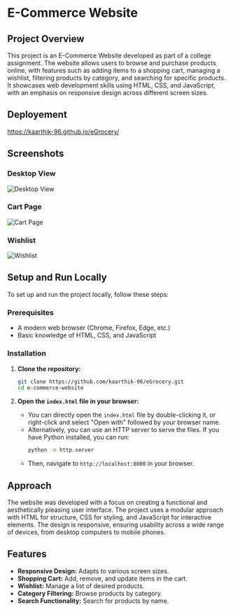 # E-Commerce Website

## Project Overview

This project is an E-Commerce Website developed as part of a college assignment. The website allows users to browse and purchase products online, with features such as adding items to a shopping cart, managing a wishlist, filtering products by category, and searching for specific products. It showcases web development skills using HTML, CSS, and JavaScript, with an emphasis on responsive design across different screen sizes.

## Deployement
https://kaarthik-96.github.io/eGrocery/

## Screenshots

### Desktop View
![Desktop View](screenshots/desktop-view.png)

### Cart Page
![Cart Page](screenshots/cart-page.png)

### Wishlist
![Wishlist](screenshots/wishlist.png)

## Setup and Run Locally

To set up and run the project locally, follow these steps:

### Prerequisites

- A modern web browser (Chrome, Firefox, Edge, etc.)
- Basic knowledge of HTML, CSS, and JavaScript

### Installation

1. **Clone the repository:**
    ```bash
    git clone https://github.com/kaarthik-96/eGrocery.git
    cd e-commerce-website
    ```

2. **Open the `index.html` file in your browser:**
   - You can directly open the `index.html` file by double-clicking it, or right-click and select "Open with" followed by your browser name.
   - Alternatively, you can use an HTTP server to serve the files. If you have Python installed, you can run:
     ```bash
     python -m http.server
     ```
   - Then, navigate to `http://localhost:8000` in your browser.


## Approach

The website was developed with a focus on creating a functional and aesthetically pleasing user interface. The project uses a modular approach with HTML for structure, CSS for styling, and JavaScript for interactive elements. The design is responsive, ensuring usability across a wide range of devices, from desktop computers to mobile phones.

## Features

- **Responsive Design:** Adapts to various screen sizes.
- **Shopping Cart:** Add, remove, and update items in the cart.
- **Wishlist:** Manage a list of desired products.
- **Category Filtering:** Browse products by category.
- **Search Functionality:** Search for products by name.

